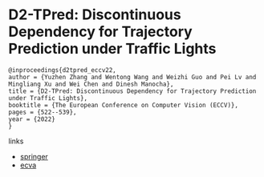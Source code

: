 # D2-TPred: Discontinuous Dependency for Trajectory Prediction under Traffic Lights

```
@inproceedings{d2tpred_eccv22,
author = {Yuzhen Zhang and Wentong Wang and Weizhi Guo and Pei Lv and Mingliang Xu and Wei Chen and Dinesh Manocha},
title = {D2-TPred: Discontinuous Dependency for Trajectory Prediction under Traffic Lights},
booktitle = {The European Conference on Computer Vision (ECCV)},
pages = {522--539},
year = {2022}
}
```

links
- [springer](https://link.springer.com/chapter/10.1007/978-3-031-20074-8_30)
- [ecva](https://www.ecva.net/papers/eccv_2022/papers_ECCV/html/6862_ECCV_2022_paper.php)
